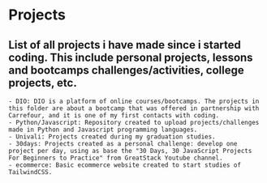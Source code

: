# Projects

  ## List of all projects i have made since i started coding. This include personal projects, lessons and bootcamps challenges/activities, college projects, etc.
  
    - DIO: DIO is a platform of online courses/bootcamps. The projects in this folder are about a bootcamp that was offered in partnership with Carrefour, and it is one of my first contacts with coding.
    - Python/Javascript: Repository created to upload projects/challenges made in Python and Javascript programming languages.
    - Univali: Projects created during my graduation studies.
    - 30days: Projects created as a personal challenge: develop one project per day, using as base the "30 Days, 30 JavaScript Projects For Beginners to Practice" from GreatStack Youtube channel.
    - ecommerce: Basic ecommerce website created to start studies of TailwindCSS.
